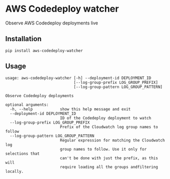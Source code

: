 # AWS Codedeploy watcher

Observe AWS Codedeploy deployments live

## Installation

    pip install aws-codedeploy-watcher


## Usage

    usage: aws-codedeploy-watcher [-h] --deployment-id DEPLOYMENT_ID
                                  [--log-group-prefix LOG_GROUP_PREFIX]
                                  [--log-group-pattern LOG_GROUP_PATTERN]
    
    Observe Codedeploy deployments
    
    optional arguments:
      -h, --help            show this help message and exit
      --deployment-id DEPLOYMENT_ID
                            ID of the Codedeploy deployment to watch
      --log-group-prefix LOG_GROUP_PREFIX
                            Prefix of the Cloudwatch log group names to follow
      --log-group-pattern LOG_GROUP_PATTERN
                            Regular expression for matching the Cloudwatch log
                            group names to follow. Use it only for selections that
                            can't be done with just the prefix, as this will
                            require loading all the groups andfiltering locally.

